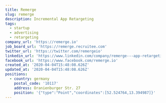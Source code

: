 ```yaml
---
title: Remerge
slug: remerge
description: Incremental App Retargeting
tags:
  - startup
  - advertising
  - retargeting
company_url: 'https://remerge.io'
job_board_url: 'https://remerge.recruitee.com'
twitter_url: 'https://twitter.com/remergeio'
linkedin_url: 'https://www.linkedin.com/company/remerge---app-retargeting/'
facebook_url: 'https://www.facebook.com/remerge.io'
created_at: '2020-04-04T15:48:08.626Z'
updated_at: '2020-04-04T15:48:08.626Z'
positions:
  - country: germany
    postal_code: '10117'
    address: Oranienburger Str. 27
    position: '{"type":"Point","coordinates":[52.524764,13.394987]}'
---
```


